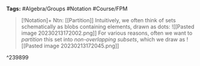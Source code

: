 **Tags:** #Algebra/Groups #Notation #Course/FPM 

> [!Notation]+ Ntn: [[Partition]]
> Intuitively, we often think of sets schematically as blobs containing elements, drawn as dots:
> ![[Pasted image 20230213172002.png]]
> For various reasons, often we want to *partition* this set into *non-overlapping subsets*, which we draw as
> ![[Pasted image 20230213172045.png]]

^239899

